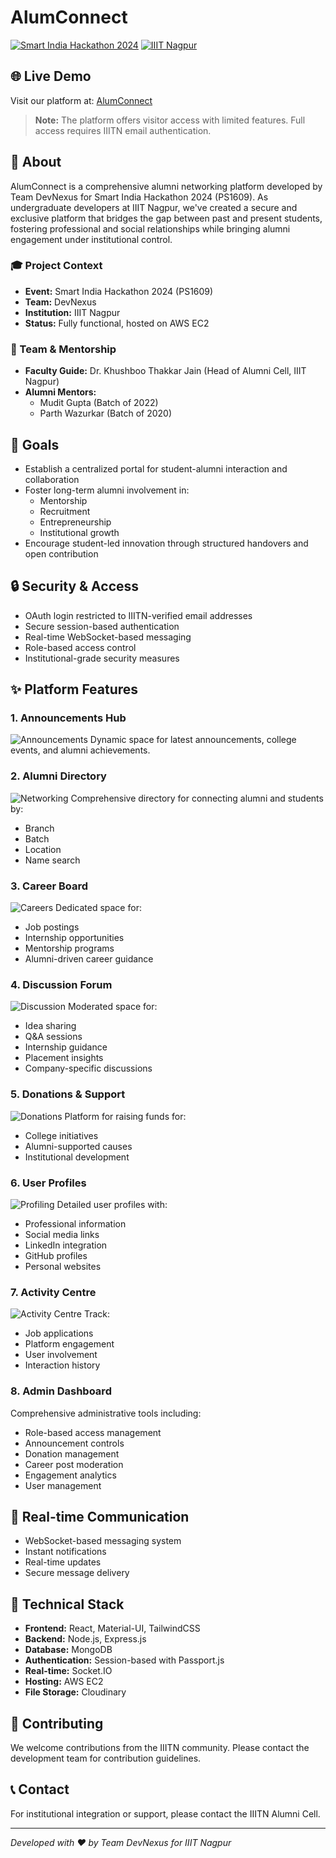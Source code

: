 # AlumConnect

[![Smart India Hackathon 2024](https://img.shields.io/badge/SIH-2024-blue)](https://www.sih.gov.in/)
[![IIIT Nagpur](https://img.shields.io/badge/IIIT-Nagpur-red)](https://iiitn.ac.in/)

## 🌐 Live Demo
Visit our platform at: [AlumConnect](https://bit.ly/Alum-Connect)

> **Note:** The platform offers visitor access with limited features. Full access requires IIITN email authentication.

## 📜 About
AlumConnect is a comprehensive alumni networking platform developed by Team DevNexus for Smart India Hackathon 2024 (PS1609). As undergraduate developers at IIIT Nagpur, we've created a secure and exclusive platform that bridges the gap between past and present students, fostering professional and social relationships while bringing alumni engagement under institutional control.

### 🎓 Project Context
- **Event:** Smart India Hackathon 2024 (PS1609)
- **Team:** DevNexus
- **Institution:** IIIT Nagpur
- **Status:** Fully functional, hosted on AWS EC2

### 👥 Team & Mentorship
- **Faculty Guide:** Dr. Khushboo Thakkar Jain (Head of Alumni Cell, IIIT Nagpur)
- **Alumni Mentors:** 
  - Mudit Gupta (Batch of 2022)
  - Parth Wazurkar (Batch of 2020)

## 🎯 Goals
- Establish a centralized portal for student-alumni interaction and collaboration
- Foster long-term alumni involvement in:
  - Mentorship
  - Recruitment
  - Entrepreneurship
  - Institutional growth
- Encourage student-led innovation through structured handovers and open contribution

## 🔒 Security & Access
- OAuth login restricted to IIITN-verified email addresses
- Secure session-based authentication
- Real-time WebSocket-based messaging
- Role-based access control
- Institutional-grade security measures

## ✨ Platform Features

### 1. Announcements Hub
![Announcements](images/announcements.png)
Dynamic space for latest announcements, college events, and alumni achievements.

### 2. Alumni Directory
![Networking](images/networking.png)
Comprehensive directory for connecting alumni and students by:
- Branch
- Batch
- Location
- Name search

### 3. Career Board
![Careers](images/careers.png)
Dedicated space for:
- Job postings
- Internship opportunities
- Mentorship programs
- Alumni-driven career guidance

### 4. Discussion Forum
![Discussion](images/discussion.png)
Moderated space for:
- Idea sharing
- Q&A sessions
- Internship guidance
- Placement insights
- Company-specific discussions

### 5. Donations & Support
![Donations](images/donations.png)
Platform for raising funds for:
- College initiatives
- Alumni-supported causes
- Institutional development

### 6. User Profiles
![Profiling](images/profiling.png)
Detailed user profiles with:
- Professional information
- Social media links
- LinkedIn integration
- GitHub profiles
- Personal websites

### 7. Activity Centre
![Activity Centre](images/activity-centre.png)
Track:
- Job applications
- Platform engagement
- User involvement
- Interaction history

### 8. Admin Dashboard
Comprehensive administrative tools including:
- Role-based access management
- Announcement controls
- Donation management
- Career post moderation
- Engagement analytics
- User management

## 💬 Real-time Communication
- WebSocket-based messaging system
- Instant notifications
- Real-time updates
- Secure message delivery

## 🚀 Technical Stack
- **Frontend:** React, Material-UI, TailwindCSS
- **Backend:** Node.js, Express.js
- **Database:** MongoDB
- **Authentication:** Session-based with Passport.js
- **Real-time:** Socket.IO
- **Hosting:** AWS EC2
- **File Storage:** Cloudinary

## 🤝 Contributing
We welcome contributions from the IIITN community. Please contact the development team for contribution guidelines.

## 📞 Contact
For institutional integration or support, please contact the IIITN Alumni Cell.

---
*Developed with ❤️ by Team DevNexus for IIIT Nagpur*
